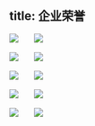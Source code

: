 title: 企业荣誉
---

![](http://www.himpton.com/images/h1.jpg)&emsp;&emsp;![](http://www.himpton.com/images/h2.jpg)

![](http://www.himpton.com/images/h3.jpg)&emsp;&emsp;![](http://www.himpton.com/images/h4.jpg)

![](http://www.himpton.com/images/h5.jpg)&emsp;&emsp;![](http://www.himpton.com/images/h6.jpg)

![](http://www.himpton.com/images/h7.jpg)&emsp;&emsp;![](http://www.himpton.com/images/h8.jpg)

![](http://www.himpton.com/images/h9.jpg)&emsp;&emsp;![](http://www.himpton.com/images/h10.jpg)